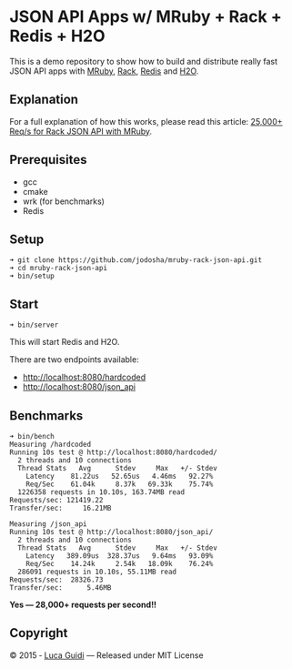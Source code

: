 # JSON API Apps w/ MRuby + Rack + Redis + H2O

This is a demo repository to show how to build and distribute really fast JSON API apps with [MRuby](http://mruby.org), [Rack](http://rack.github.io/), [Redis](http://redis.io) and [H2O](https://h2o.examp1e.net/).

## Explanation

For a full explanation of how this works, please read this article: [25,000+ Req/s for Rack JSON API with MRuby](http://lucaguidi.com/2015/12/09/25000-requests-per-second-for-rack-json-api-with-mruby.html).

## Prerequisites

  * gcc
  * cmake
  * wrk (for benchmarks)
  * Redis

## Setup

```shell
➜ git clone https://github.com/jodosha/mruby-rack-json-api.git
➜ cd mruby-rack-json-api
➜ bin/setup
```

## Start

```shell
➜ bin/server
```

This will start Redis and H2O.

There are two endpoints available:

  * [http://localhost:8080/hardcoded](http://localhost:8080/hardcoded)
  * [http://localhost:8080/json_api](http://localhost:8080/json_api)

## Benchmarks

```shell
➜ bin/bench
Measuring /hardcoded
Running 10s test @ http://localhost:8080/hardcoded/
  2 threads and 10 connections
  Thread Stats   Avg      Stdev     Max   +/- Stdev
    Latency    81.22us   52.65us   4.46ms   92.27%
    Req/Sec    61.04k     8.37k   69.33k    75.74%
  1226358 requests in 10.10s, 163.74MB read
Requests/sec: 121419.22
Transfer/sec:     16.21MB

Measuring /json_api
Running 10s test @ http://localhost:8080/json_api/
  2 threads and 10 connections
  Thread Stats   Avg      Stdev     Max   +/- Stdev
    Latency   389.09us  328.37us   9.64ms   93.09%
    Req/Sec    14.24k     2.54k   18.09k    76.24%
  286091 requests in 10.10s, 55.11MB read
Requests/sec:  28326.73
Transfer/sec:      5.46MB
```

**Yes &mdash; 28,000+ requests per second!!**

## Copyright

&copy; 2015 &dash; [Luca Guidi](http://lucaguidi.com) &mdash; Released under MIT License
